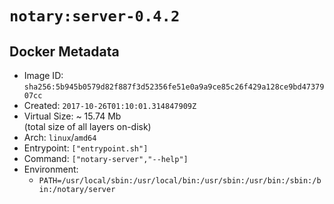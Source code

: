 # `notary:server-0.4.2`

## Docker Metadata

- Image ID: `sha256:5b945b0579d82f887f3d52356fe51e0a9a9ce85c26f429a128ce9bd4737907cc`
- Created: `2017-10-26T01:10:01.314847909Z`
- Virtual Size: ~ 15.74 Mb  
  (total size of all layers on-disk)
- Arch: `linux`/`amd64`
- Entrypoint: `["entrypoint.sh"]`
- Command: `["notary-server","--help"]`
- Environment:
  - `PATH=/usr/local/sbin:/usr/local/bin:/usr/sbin:/usr/bin:/sbin:/bin:/notary/server`
